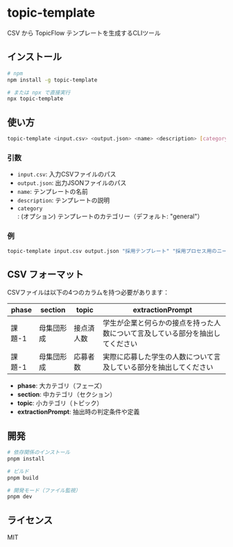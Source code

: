 # topic-template

CSV から TopicFlow テンプレートを生成するCLIツール

## インストール

```bash
# npm
npm install -g topic-template

# または npx で直接実行
npx topic-template
```

## 使い方

```bash
topic-template <input.csv> <output.json> <name> <description> [category]
```

### 引数

- `input.csv`: 入力CSVファイルのパス
- `output.json`: 出力JSONファイルのパス
- `name`: テンプレートの名前
- `description`: テンプレートの説明
- `category`: (オプション) テンプレートのカテゴリー（デフォルト: "general"）

### 例

```bash
topic-template input.csv output.json "採用テンプレート" "採用プロセス用のニーズマップテンプレート" "recruitment"
```

## CSV フォーマット

CSVファイルは以下の4つのカラムを持つ必要があります：

| phase | section | topic | extractionPrompt |
|-------|---------|-------|------------------|
| 課題-1 | 母集団形成 | 接点済人数 | 学生が企業と何らかの接点を持った人数について言及している部分を抽出してください |
| 課題-1 | 母集団形成 | 応募者数 | 実際に応募した学生の人数について言及している部分を抽出してください |

- **phase**: 大カテゴリ（フェーズ）
- **section**: 中カテゴリ（セクション）
- **topic**: 小カテゴリ（トピック）
- **extractionPrompt**: 抽出時の判定条件や定義

## 開発

```bash
# 依存関係のインストール
pnpm install

# ビルド
pnpm build

# 開発モード（ファイル監視）
pnpm dev
```

## ライセンス

MIT